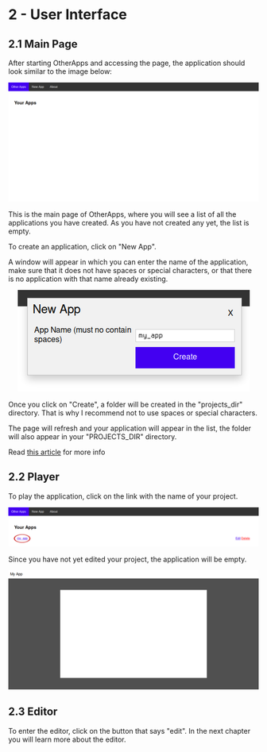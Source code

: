 # 2 - User Interface

## 2.1 Main Page

After starting OtherApps and accessing the page, the application should look similar to the image below:
<div align="center">
  <img src="imgs/img1.png">
</div>

This is the main page of OtherApps, where you will see a list of all the applications you have created. As you have not created any yet, the list is empty.

To create an application, click on "New App".

A window will appear in which you can enter the name of the application, make sure that it does not have spaces or special characters, or that there is no application with that name already existing.
<div align="center">
  <img src="imgs/img2.png">
</div>

Once you click on "Create", a folder will be created in the "projects_dir" directory. That is why I recommend not to use spaces or special characters.

The page will refresh and your application will appear in the list, the folder will also appear in your "PROJECTS_DIR" directory.

Read [this article](Manage%20Projects.md) for more info


## 2.2 Player
To play the application, click on the link with the name of your project.
<div align="center">
  <img src="imgs/img5.png">
</div>

Since you have not yet edited your project, the application will be empty.
<div align="center">
  <img src="imgs/img6.png">
</div>

## 2.3 Editor
To enter the editor, click on the button that says "edit". In the next chapter you will learn more about the editor.


